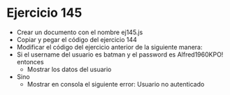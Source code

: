 # Ejercicio 145

* Crear un documento con el nombre ej145.js
* Copiar y pegar el código del ejercicio 144
* Modificar el código del ejercicio anterior de la siguiente manera:
* Si el username del usuario  es batman y el password es Alfred1960KPO! entonces
  * Mostrar los datos del usuario
* Sino
  * Mostrar en consola el siguiente error: Usuario no autenticado